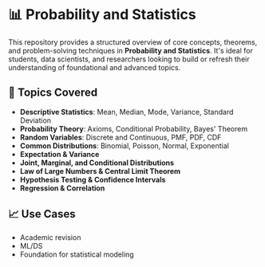 # 📊 Probability and Statistics

This repository provides a structured overview of core concepts, theorems, and problem-solving techniques in **Probability and Statistics**. It's ideal for students, data scientists, and researchers looking to build or refresh their understanding of foundational and advanced topics.

## 📘 Topics Covered

- **Descriptive Statistics**: Mean, Median, Mode, Variance, Standard Deviation
- **Probability Theory**: Axioms, Conditional Probability, Bayes' Theorem
- **Random Variables**: Discrete and Continuous, PMF, PDF, CDF
- **Common Distributions**: Binomial, Poisson, Normal, Exponential
- **Expectation & Variance**
- **Joint, Marginal, and Conditional Distributions**
- **Law of Large Numbers & Central Limit Theorem**
- **Hypothesis Testing & Confidence Intervals**
- **Regression & Correlation**


## 📈 Use Cases

- Academic revision
- ML/DS
- Foundation for statistical modeling
